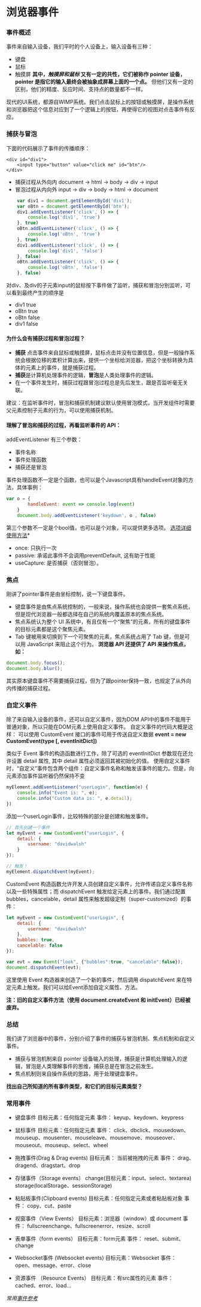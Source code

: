 # 浏览器事件
### 事件概述
事件来自输入设备，我们平时的个人设备上，输入设备有三种：
- 键盘
- 鼠标
- 触摸屏
**其中，*触摸屏和鼠标* 又有一定的共性，它们被称作 pointer 设备，pointer 是指它的输入最终会被抽象成屏幕上面的一个点。**
但他们又有一定的区别，他们的精度、反应时间、支持点的数量都不一样。

现代的UI系统，都源自WIMP系统。我们点击鼠标上的按钮或触摸屏，是操作系统和浏览器把这个信息对应到了一个逻辑上的按钮，再使得它的视图对点击事件有反应。

### 捕获与冒泡

下面的代码展示了事件的传播顺序：
```
<div id="div1">
    <input type="button" value="click me" id="btn"/>
</div>
```
- 捕获过程从外向内 document -> html -> body -> div -> input
- 冒泡过程从内向外 input -> div -> body -> html -> document

``` js
    var div1 = document.getElementById('div1');
    var oBtn = document.getElementById('btn');
    div1.addEventListener('click', () => {
        console.log('div1', 'true')
    }, true)
    oBtn.addEventListener('click', () => {
        console.log('oBtn', 'true')
    }, true)
    div1.addEventListener('click', () => {
        console.log('div1', 'false')
    }, false)
    oBtn.addEventListener('click', () => {
        console.log('oBtn', 'false')
    }, false)
```
对div、及div的子元素input的鼠标按下事件做了监听，捕获和冒泡分别监听，可以看到最终产生的顺序是
- div1 true
- oBtn true
- oBtn false
- div1 false

#### 为什么会有捕获过程和冒泡过程？
- **捕获** 点击事件来自鼠标或触摸屏，鼠标点击并没有位置信息，但是一般操作系统会根据位移的累积计算出来，提供一个坐标给浏览器，把这个坐标转换为具体的元素上的事件，就是捕获过程。
- **捕获**是计算机处理事件的逻辑，**冒泡**是人类处理事件的逻辑。
- 在一个事件发生时，捕获过程跟冒泡过程总是先后发生，跟是否监听毫无关联。

建议：在监听事件时，冒泡和捕获机制建议默认使用冒泡模式，当开发组件时需要父元素控制子元素的行为，可以使用捕获机制。
#### 理解了冒泡和捕获的过程，再看监听事件的 API：
addEventListener 有三个参数：
- 事件名称
- 事件处理函数
- 捕获还是冒泡

事件处理函数不一定是个函数，也可以是个Javascript具有handleEvent对象的方法，具体事例：
``` js
var o = {
        handleEvent: event => console.log(event)
    }
    document.body.addEventListener('keydown', o , false)
```
第三个参数不一定是个bool值，也可以是个对象，可以提供更多选项。
[选项详细使用方法](https://developer.mozilla.org/en-US/docs/Web/API/EventTarget/addEventListener)*
- once: 只执行一次
- passive: 承诺此事件不会调用preventDefault, 这有助于性能
- useCapture: 是否捕获（否则冒泡）。

### 焦点

刚讲了pointer事件是由坐标控制，说一下键盘事件。

- 键盘事件是由焦点系统控制的，一般来说，操作系统也会提供一套焦点系统，但是现代浏览器一般都选择在自己的系统内覆盖原本的焦点系统。
- 焦点系统认为整个 UI 系统中，有且仅有一个“聚焦”的元素，所有的键盘事件的目标元素都是这个聚焦元素。
- Tab 键被用来切换到下一个可聚焦的元素，焦点系统占用了 Tab 键，但是可以用 JavaScript 来阻止这个行为。
**浏览器 API 还提供了 API 来操作焦点，如：**
``` js
document.body.focus();
document.body.blur();
```
其实原本键盘事件不需要捕获过程，但为了跟pointer保持一致，也规定了从外向内传播的捕获过程。
### 自定义事件

除了来自输入设备的事件，还可以自定义事件，因为DOM API中的事件不能用于普通对象，所以只能在DOM元素上使用自定义事件。
自定义事件的代码大概是这样：
可以使用 CustomEvent 接口的事件可用于传送自定义数据
**event = new CustomEvent(type [, eventInitDict])**

类似于 Event 事件的构造函数进行工作，除了可选的 eventInitDict 参数现在还允许设置 detail 属性, 其中 detail 属性必须返回其被初始化的值。
使用自定义事件时，“自定义”事件包含两个组件：自定义事件名称和触发该事件的能力。但是，向元素添加事件监听器仍然保持不变

``` js
myElement.addEventListener("userLogin", function(e) {
    console.info("Event is: ", e);
    console.info("Custom data is: ", e.detail);
})
```
添加一个userLogin事件，比较特殊的部分是创建和触发事件。

``` js
// 首先创建一个事件
let myEvent = new CustomEvent("userLogin", {
    detail: {
        username: "davidwalsh"
    }
});

// 触发！
myElement.dispatchEvent(myEvent);
```

CustomEvent 构造函数允许开发人员创建自定义事件，允许传递自定义事件名称以及一些特殊属性；而 dispatchEvent 触发给定元素上的事件。我们通过配置 bubbles，cancelable，detail 属性来触发超级定制（super-customized）的事件：

``` js
let myEvent = new CustomEvent("userLogin", {
    detail: {
        username: "davidwalsh"
    },
    bubbles: true,
    cancelable: false
});
```

``` js
var evt = new Event("look", {"bubbles":true, "cancelable":false});
document.dispatchEvent(evt);
```
这里使用 Event 构造器来创造了一个新的事件，然后调用 dispatchEvent 来在特定元素上触发。我们可以给Event添加自定义属性、方法。

**注：旧的自定义事件方法（使用 document.createEvent 和 initEvent）已经被废弃。**
### 总结
我们讲了浏览器中的事件，分别介绍了事件的捕获与冒泡机制、焦点机制和自定义事件。
- 捕获与冒泡机制来自 pointer 设备输入的处理，捕获是计算机处理输入的逻辑，冒泡是人类理解事件的思维，捕获总是在冒泡之前发生。
- 焦点机制则来自操作系统的思路，用于处理键盘事件。

**找出自己所知道的所有事件类型，和它们的目标元素类型？**
### 常用事件
- 键盘事件
    目标元素：任何指定元素
    事件：
    keyup、keydown、keypress

- 鼠标事件
    目标元素：任何指定元素
    事件：
    click、dbclick、mousedown、mouseup、mousenter、mouseleave、mousemove、mouseover、mouseout、mouseup、select、wheel
- 拖拽事件(Drag & Drag events)
    目标元素： 当前被拖拽的元素
    事件：
    drag、dragend、dragstart、drop
- 存储事件（Storage events）
    change(目标元素：input、select、textarea)
    storage(localStorage、sessionStorage)
- 粘贴板事件(Clipboard events)
  目标元素：任何指定元素或者粘贴板对象
  事件：
  copy、cut、paste
- 视窗事件（View Events）
    目标元素：浏览器（window）或 document
    事件：
    fullscreenchange、fullscreenerror、resize、scroll
- 表单事件（form events）
    目标元素：form元素
    事件：
    reset、submit、change
 - Websocket事件 (Websocket events)
    目标元素：Websocket
    事件：
    open、message、error、close
  - 资源事件 （Resource Events）
    目标元素：有src属性的元素
    事件：
    cached、error、load...

*常用[事件参考](https://developer.mozilla.org/zh-CN/docs/Web/Events)*